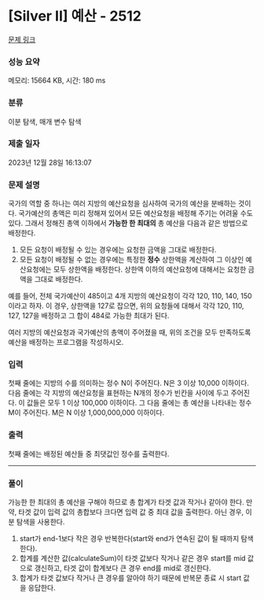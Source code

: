 # [Silver II] 예산 - 2512 

[문제 링크](https://www.acmicpc.net/problem/2512) 

### 성능 요약

메모리: 15664 KB, 시간: 180 ms

### 분류

이분 탐색, 매개 변수 탐색

### 제출 일자

2023년 12월 28일 16:13:07

### 문제 설명

<p>국가의 역할 중 하나는 여러 지방의 예산요청을 심사하여 국가의 예산을 분배하는 것이다. 국가예산의 총액은 미리 정해져 있어서 모든 예산요청을 배정해 주기는 어려울 수도 있다. 그래서 정해진 총액 이하에서 <strong>가능한 한 최대의</strong> 총 예산을 다음과 같은 방법으로 배정한다.</p>

<ol>
	<li>모든 요청이 배정될 수 있는 경우에는 요청한 금액을 그대로 배정한다.</li>
	<li>모든 요청이 배정될 수 없는 경우에는 특정한 <strong>정수</strong> 상한액을 계산하여 그 이상인 예산요청에는 모두 상한액을 배정한다. 상한액 이하의 예산요청에 대해서는 요청한 금액을 그대로 배정한다. </li>
</ol>

<p>예를 들어, 전체 국가예산이 485이고 4개 지방의 예산요청이 각각 120, 110, 140, 150이라고 하자. 이 경우, 상한액을 127로 잡으면, 위의 요청들에 대해서 각각 120, 110, 127, 127을 배정하고 그 합이 484로 가능한 최대가 된다. </p>

<p>여러 지방의 예산요청과 국가예산의 총액이 주어졌을 때, 위의 조건을 모두 만족하도록 예산을 배정하는 프로그램을 작성하시오.</p>

### 입력 

 <p>첫째 줄에는 지방의 수를 의미하는 정수 N이 주어진다. N은 3 이상 10,000 이하이다. 다음 줄에는 각 지방의 예산요청을 표현하는 N개의 정수가 빈칸을 사이에 두고 주어진다. 이 값들은 모두 1 이상 100,000 이하이다. 그 다음 줄에는 총 예산을 나타내는 정수 M이 주어진다. M은 N 이상 1,000,000,000 이하이다. </p>

### 출력 

 <p>첫째 줄에는 배정된 예산들 중 최댓값인 정수를 출력한다. </p>

---

### 풀이
가능한 한 최대의 총 예산을 구해야 하므로 총 합계가 타겟 값과 작거나 같아야 한다. 만약, 타겟 값이 입력 값의 총합보다 크다면 입력 값 중 최대 값을 출력한다. 아닌 경우, 이분 탐색을 사용한다.
1. start가 end-1보다 작은 경우 반복한다(start와 end가 연속된 값이 될 때까지 탐색한다).
2. 합계를 계산한 값(calculateSum)이 타겟 값보다 작거나 같은 경우 start를 mid 값으로 갱신하고, 타겟 값이 합계보다 큰 경우 end를 mid로 갱신한다.
3. 합계가 타겟 값보다 작거나 큰 경우를 알아야 하기 때문에 반복문 종료 시 start 값을 응답한다.

